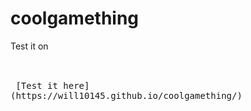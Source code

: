 # coolgamething

Test it on 

 <br/>
<kbd> <br> [Test it here](https://will10145.github.io/coolgamething/) <br> </kbd>
